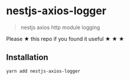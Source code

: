 # nestjs-axios-logger

> nestjs axios http module logging

Please ★ this repo if you found it useful ★ ★ ★

## Installation

```sh
yarn add nestjs-axios-logger
```
